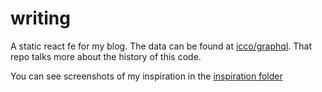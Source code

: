 # writing

A static react fe for my blog. The data can be found at [icco/graphql](https://github.com/icco/graphql). That repo talks more about the history of this code.

You can see screenshots of my inspiration in the [inspiration folder](https://github.com/icco/writing/tree/master/inspiration)

